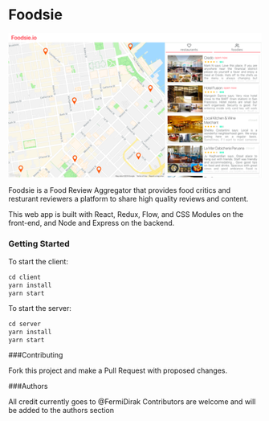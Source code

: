 # Foodsie

![alt text](./Foodsie.png "Foodsie Logo")

Foodsie is a Food Review Aggregator that provides food critics and resturant reviewers a platform to share high quality reviews and content.

This web app is built with React, Redux, Flow, and CSS Modules on the front-end, and Node and Express on the backend.

### Getting Started

To start the client:

```
cd client
yarn install
yarn start
```

To start the server:

```
cd server
yarn install
yarn start
```

###Contributing

Fork this project and make a Pull Request with proposed changes.

###Authors

All credit currently goes to @FermiDirak
Contributors are welcome and will be added to the authors section
